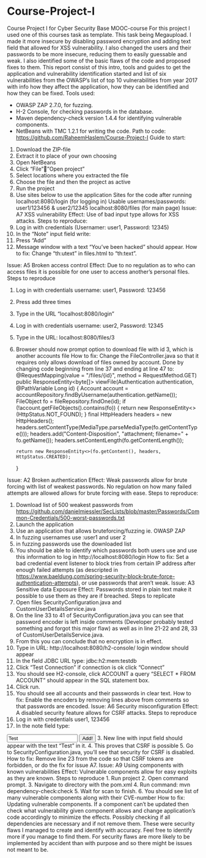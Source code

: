 # Course-Project-I
Course Project I for Cyber Security Base MOOC-course
For this project I used one of this courses task as template. This task being Megaupload. I made it more insecure by disabling password encryption and adding text field that allowed for XSS vulnerability. I also changed the users and their passwords to be more insecure, reducing them to easily guessable and weak. I also identified some of the basic flaws of the code and proposed fixes to them. This report consist of this intro, tools and guides to get the application and vulnerability identification started and list of six vulnerabilities from the OWASP’s list of top 10 vulnerabilities from year 2017 with info how they affect the application, how they can be identified and how they can be fixed.
Tools used:
-	OWASP ZAP 2.7.0, for fuzzing.
-	H-2 Console, for checking passwords in the database.
-	Maven dependency-check version 1.4.4 for identifying vulnerable components.
-	NetBeans with TMC 1.2.1 for writing the code. 
Path to code: https://github.com/RaheemHaslem/Course-Project-I
Guide to start:
1.	Download the ZIP-file
2.	Extract it to place of your own choosing
3.	Open NetBeans
4.	Click “File””Open project”
5.	Select locations where you extracted the file
6.	Choose the file and then the project as active
7.	Run the project
8.	Use sites below to use the application
Sites for the code after running
localhost:8080/login (for logging in)
	Usable usernames/passwords: user1/123456 & user2/12345
localhost:8080/files (for main page)
Issue: A7 XSS vulnerability
Effect: Use of bad input type allows for XSS attacks.
Steps to reproduce:
1.	Log in with credentials (Usernamer: user1, Password: 12345)
2.	In the “Note” input field write: <script>alert("You've been hacked");</script>
3.	Press “Add”
4.	Message window with a text “You’ve been hacked” should appear.
How to fix: Change “th:utext” in files.html to “th:text”.

Issue: A5 Broken access control
Effect: Due to no regulation as to who can access files it is possible for one user to access another’s personal files.
Steps to reproduce
1.	Log in with credentials username: user1, Password: 123456
2.	Press add three times
3.	Type in the URL “localhost:8080/login”
4.	Log in with credentials username: user2, Password: 12345
5.	Type in the URL: localhost:8080/files/3
6.	Browser should now prompt option to download file with id 3, which is another accounts file
How to fix: Change the FileController.java so that it requires only allows download of files owned by account. Done by changing  code beginning from line 37 and ending at line 47 to:
    @RequestMapping(value = "/files/{id}", method = RequestMethod.GET)
    public ResponseEntity<byte[]> viewFile(Authentication authentication, @PathVariable Long id) {
        Account account = accountRepository.findByUsername(authentication.getName());
        FileObject fo = fileRepository.findOne(id);
        if (!account.getFileObjects().contains(fo))
        {
            return new ResponseEntity<>(HttpStatus.NOT_FOUND);
        }
        final HttpHeaders headers = new HttpHeaders();
        headers.setContentType(MediaType.parseMediaType(fo.getContentType()));
        headers.add("Content-Disposition", "attachment; filename=" + fo.getName());
        headers.setContentLength(fo.getContentLength());

        return new ResponseEntity<>(fo.getContent(), headers, HttpStatus.CREATED);
    }

Issue: A2 Broken authentication
Effect: Weak passwords allow for brute forcing with list of weakest passwords. No regulation on how many failed attempts are allowed allows for brute forcing with ease.
Steps to reproduce:
1.	Download list of 500 weakest passwords from https://github.com/danielmiessler/SecLists/blob/master/Passwords/Common-Credentials/500-worst-passwords.txt
2.	Launch the application
3.	Use an application that allows bruteforcing/fuzzing ie. OWASP ZAP
4.	In fuzzing usernames use :user1 and user 2
5.	in fuzzing passwords use the downloaded list
6.	You should be able to identify which passwords both users use and use this information to log in http://localhost:8080/login
How to fix: Set a bad credential event listener to block tries from certain IP address after enough failed attempts (as descripted in https://www.baeldung.com/spring-security-block-brute-force-authentication-attempts), or use passwords that aren’t weak.
Issue: A3 Sensitive data Exposure
Effect: Passwords stored in plain text make it possible to use them as they are if breached.
Steps to replicate
1.	Open files SecurityConfiguration.java and CustomUserDetailsService.java
2.	On the line 33 to 41 of SecurityConfiguration.java you can see that password encoder is left inside comments (Developer probably tested something and forgot this major flaw) as well as in line 21-22 and 28, 33 of CustomUserDetailsService.java.
3.	From this you can conclude that no encryption is in effect.
4.	Type in URL: http://localhost:8080/h2-console/ login window should appear
5.	In the field JDBC URL type: jdbc:h2:mem:testdb
6.	Click “Test Connection” if connection is ok click “Connect”
7.	You should see H2-console, click ACCOUNT a query “SELECT * FROM ACCOUNT” should appear in the SQL statement box.
8.	Click run.
9.	You should see all accounts and their passwords in clear text.
How to fix: Enable the encoders by removing lines above from comments so that passwords are encoded.
Issue: A6 Security misconfiguration
Effect: A disabled security feature allows for CSRF attacks.
Steps to reproduce
1.	Log in with credentials user1, 123456
2.	In the note field type: <form action="<nowiki>http://localhost:8080/files</nowiki>" method="POST">
<input type="text" name="note" value="Test"/>
<input type="submit" value="Add!"/>
</form> 
3.	New line with input field should appear with the text “Test” in it.
4.	This proves that CSRF is possible
5.	Go to SecurityConfiguration.java, you’ll see that security for CSRF is disabled.
How to fix: Remove line 23 from the code so that CSRF tokens are forbidden, or do the fix for issue A7.
Issue: A9 Using components with known vulnerabilities
Effect: Vulnerable components allow for easy exploits as they are known.
Steps to reproduce
1.	Run project
2.	Open command prompt.
3.	Navigate to directory with the pom.xml
4.	Run command: mvn dependency-check:check
5.	Wait for scan to finish.
6.	You should see list of many vulnerable components along with their CVE-number
How to fix: Updating vulnerable components. If a component can’t be updated then check what vulnerability given component allows and change application’s code accordingly to minimize the effects. Possibly checking if all dependencies are necessary and if not remove them.
These were security flaws I managed to create and identify with accuracy. Feel free to identify more if you manage to find them. For security flaws are more likely to be implemented by accident than with purpose and so there might be issues not meant to be.
